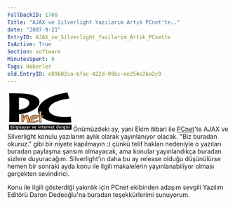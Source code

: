 ```yaml
---
FallbackID: 1788
Title: "AJAX ve Silverlight Yazılarım Artık PCnet'te.."
date: "2007-9-21"
EntryID: AJAX_ve_Silverlight_Yazilarim_Artik_PCnette
IsActive: True
Section: software
MinutesSpent: 0
Tags: Haberler
old.EntryID: e89b02ca-bfac-422d-99bc-ee254e2ba2c9
---
```

![](media/AJAX_ve_Silverlight_Yazilarim_Artik_PCnette/pcnet.png)Önümüzdeki ay,
yani Ekim itibari ile [PCnet](http://www.pcnet.com.tr)'te AJAX ve
Silverlight konulu yazılarım aylık olarak yayınlanıyor olacak. "Biz
buradan okuruz." gibi bir niyete kapılmayın :) çünkü telif hakları
nedeniyle o yazıları buradan paylaşma şansım olmayacak, ama konular
yayınlandıkça buradan sizlere duyuracağım. Silverlight'ın daha bu ay
release olduğu düşünülürse hemen bir sonraki ayda konu ile ilgili
makalelerin yayınlanabiliyor olması gerçekten sevindirici.

Konu ile ilgili gösterdiği yakınlık için PCnet ekibinden adaşım sevgili
Yazılım Editörü Daron Dedeoğlu'na buradan teşekkürlerimi sunuyorum.



